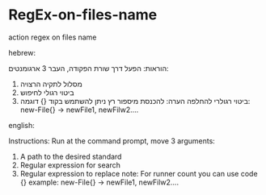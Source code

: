 # RegEx-on-files-name
action regex on files name

hebrew:

הוראות:
הפעל דרך שורת הפקודה, העבר 3 ארגומנטים:
1. מסלול לתקיה הרצויה
2. ביטוי רגולי לחיפוש
3. ביטוי רגולרי להחלפה
הערה: 
להכנסת מיספור רץ ניתן להשתמש בקוד {}
דוגמה:
new-File{} -> newFile1, newFilw2....

english:

Instructions:
Run at the command prompt, move 3 arguments:
1. A path to the desired standard
2. Regular expression for search
3. Regular expression to replace
note:
For runner count you can use code {}
example:
new-File{} -> newFile1, newFilw2....
